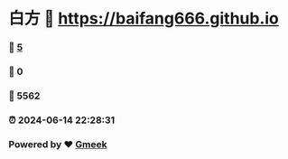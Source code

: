 # 白方 :link: https://baifang666.github.io 
### :page_facing_up: [5](https://baifang666.github.io/tag.html) 
### :speech_balloon: 0 
### :hibiscus: 5562 
### :alarm_clock: 2024-06-14 22:28:31 
### Powered by :heart: [Gmeek](https://github.com/Meekdai/Gmeek)
